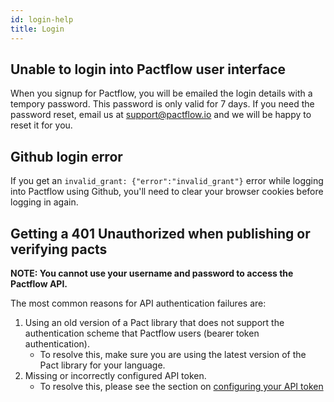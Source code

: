 ```yaml
---
id: login-help
title: Login
---
```


## Unable to login into Pactflow user interface

When you signup for Pactflow, you will be emailed the login details with a tempory password. This password is only valid for 7 days. If you need the password reset, email us at support@pactflow.io and we will be happy to reset it for you.

## Github login error

If you get an `invalid_grant: {"error":"invalid_grant"}` error while logging into Pactflow using Github, you'll need to clear your browser cookies before logging in again.

## Getting a 401 Unauthorized when publishing or verifying pacts

**NOTE: You cannot use your username and password to access the Pactflow API.**

The most common reasons for API authentication failures are:

  1. Using an old version of a Pact library that does not support the authentication scheme that Pactflow users (bearer token authentication).
      * To resolve this, make sure you are using the latest version of the Pact library for your language.
  2. Missing or incorrectly configured API token.
      * To resolve this, please see the section on [configuring your API token](/docs/getting-started#configuring-your-api-token)

